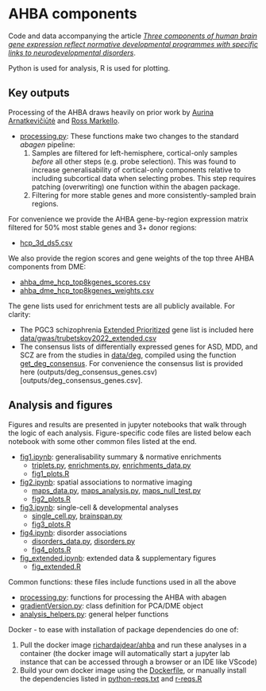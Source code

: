 # AHBA components
Code and data accompanying the article [_Three components of human brain gene expression reflect normative developmental programmes with specific links to neurodevelopmental disorders_](https://www.biorxiv.org/content/10.1101/2022.10.05.510582v2.full).

Python is used for analysis, R is used for plotting.

## Key outputs
Processing of the AHBA draws heavily on prior work by [Aurina Arnatkevičiūtė](https://www.sciencedirect.com/science/article/pii/S1053811919300114?via%3Dihub) and [Ross Markello](https://elifesciences.org/articles/72129).
- [processing.py](code/processing.py): These functions make two changes to the standard _abagen_ pipeline:
    1. Samples are filtered for left-hemisphere, cortical-only samples *before* all other steps (e.g. probe selection). This was found to increase generalisability of cortical-only components relative to including subcortical data when selecting probes. This step requires patching (overwriting) one function within the abagen package.
    2. Filtering for more stable genes and more consistently-sampled brain regions.

For convenience we provide the AHBA gene-by-region expression matrix filtered for 50% most stable genes and 3+ donor regions:
- [hcp_3d_ds5.csv](outputs/expression/hcp_3d_ds5.csv)

We also provide the region scores and gene weights of the top three AHBA components from DME:
- [ahba_dme_hcp_top8kgenes_scores.csv](outputs/ahba_dme_hcp_top8kgenes_scores.csv)
- [ahba_dme_hcp_top8kgenes_weights.csv](outputs/ahba_dme_hcp_top8kgenes_weights.csv)

The gene lists used for enrichment tests are all publicly available. For clarity:
- The PGC3 schizophrenia [Extended Prioritized](https://figshare.com/articles/dataset/scz2022/19426775?file=35775617) gene list is included here [data/gwas/trubetskoy2022_extended.csv](data/gwas/trubetskoy2022_extended.csv)
- The consensus lists of differentially expressed genes for ASD, MDD, and SCZ are from the studies in [data/deg](data/deg), compiled using the function [get_deg_consensus](code/disorders_data.py). For convenience the consensus list is provided here (outputs/deg_consensus_genes.csv)[outputs/deg_consensus_genes.csv].

## Analysis and figures
Figures and results are presented in jupyter notebooks that walk through the logic of each analysis. 
Figure-specific code files are listed below each notebook with some other common files listed at the end.
- [fig1.ipynb](fig1.ipynb): generalisability summary & normative enrichments 
    - [triplets.py](code/triplets.py), [enrichments.py](code/enrichments.py), [enrichments_data.py](code/enrichments_data.py)
    - [fig1_plots.R](code/fig1_plots.R)
- [fig2.ipynb](fig2.ipynb): spatial associations to normative imaging
    - [maps_data.py](code/maps_data.py), [maps_analysis.py](code/maps_analysis.py), [maps_null_test.py](code/maps_null_test.py)
    - [fig2_plots.R](code/fig2_plots.R)
- [fig3.ipynb](fig3.ipynb): single-cell & developmental analyses
    - [single_cell.py](code/single_cell.py), [brainspan.py](code/brainspan.py)
    - [fig3_plots.R](code/fig3_plots.R)
- [fig4.ipynb](fig4.ipynb): disorder associations
    - [disorders_data.py](code/disorders_data.py), [disorders.py](code/disorders.py)
    - [fig4_plots.R](code/fig4_plots.R)
- [fig_extended.ipynb](fig_extended.ipynb): extended data & supplementary figures
    - [fig_extended.R](code/fig_extended.R)

Common functions: these files include functions used in all the above
- [processing.py](code/processing.py): functions for processing the AHBA with abagen
- [gradientVersion.py](code/gradientVersion.py): class definition for PCA/DME object
- [analysis_helpers.py](code/analysis_helpers.py): general helper functions

Docker - to ease with installation of package dependencies do one of:
1. Pull the docker image [richardajdear/ahba](https://hub.docker.com/repository/docker/richardajdear/ahba/general) and run these analyses in a container (the docker image will automatically start a jupyter lab instance that can be accessed through a browser or an IDE like VScode)
2. Build your own docker image using the [Dockerfile](docker/Dockerfile), or manually install the dependencies listed in [python-reqs.txt](docker/python-reqs.txt) and [r-reqs.R](docker/r-reqs.R)
